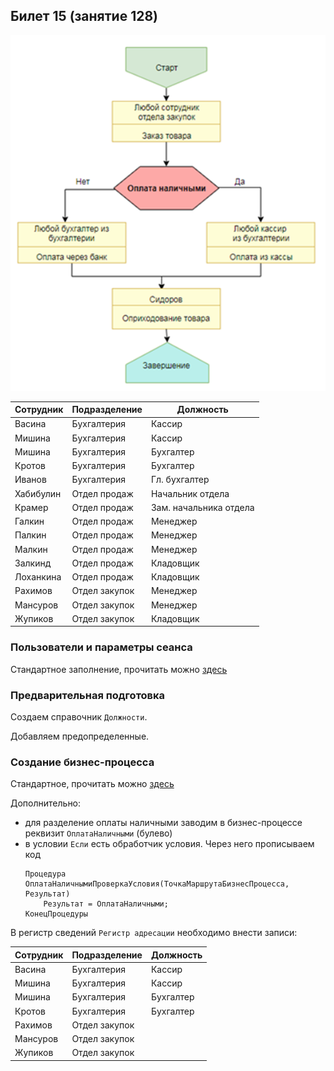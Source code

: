 ## Билет 15 (занятиe 128)

![Бизнес-процесс](media/ticket-15.png)

|Сотрудник		|Подразделение		|Должность		|
|---------------|-------------------|---------------|
|Васина			|Бухгалтерия		|Кассир			|
|Мишина	|Бухгалтерия	|Кассир
|Мишина	|Бухгалтерия	|Бухгалтер
|Кротов	|Бухгалтерия	|Бухгалтер
|Иванов	|Бухгалтерия	|Гл. бухгалтер
|Хабибулин	|Отдел продаж	|Начальник отдела
|Крамер	|Отдел продаж	|Зам. начальника отдела
|Галкин	|Отдел продаж	|Менеджер
|Палкин	|Отдел продаж	|Менеджер
|Малкин	|Отдел продаж	|Менеджер
|Залкинд	|Отдел продаж	|Кладовщик
|Лоханкина	|Отдел продаж	|Кладовщик
|Рахимов	|Отдел закупок	|Менеджер
|Мансуров	|Отдел закупок	|Менеджер
|Жупиков	|Отдел закупок	|Кладовщик



### Пользователи и параметры сеанса

Стандартное заполнение, прочитать можно [здесь](/УФ%20и%20БП/уф%20общее.md)

### Предварительная подготовка

Создаем справочник `Должности`.

Добавляем предопределенные.


### Создание бизнес-процесса

Стандартное, прочитать можно [здесь](/УФ%20и%20БП/уф%20общее.md)

Дополнительно:
- для разделение оплаты наличными заводим в бизнес-процессе реквизит `ОплатаНаличными` (булево)
- в условии `Если` есть обработчик условия. Через него прописываем код
	```1с
	Процедура ОплатаНаличнымиПроверкаУсловия(ТочкаМаршрутаБизнесПроцесса, Результат)
		Результат = ОплатаНаличными;
	КонецПроцедуры

	```

В регистр сведений `Регистр адресации` необходимо внести записи:

|Сотрудник		|Подразделение		|Должность		|
|---------------|-------------------|---------------|
|Васина			|Бухгалтерия		|Кассир			|
|Мишина	|Бухгалтерия	|Кассир
|Мишина	|Бухгалтерия	|Бухгалтер
|Кротов	|Бухгалтерия	|Бухгалтер
|Рахимов	|Отдел закупок	|
|Мансуров	|Отдел закупок	|
|Жупиков	|Отдел закупок	|
